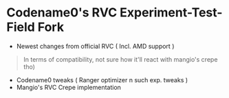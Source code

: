 # Codename0's RVC Experiment-Test-Field Fork

- Newest changes from official RVC ( Incl. AMD support )
> In terms of compatibility, not sure how it'll react with mangio's crepe tho)
- Codename0 tweaks ( Ranger optimizer n such exp. tweaks )
- Mangio's RVC Crepe implementation

